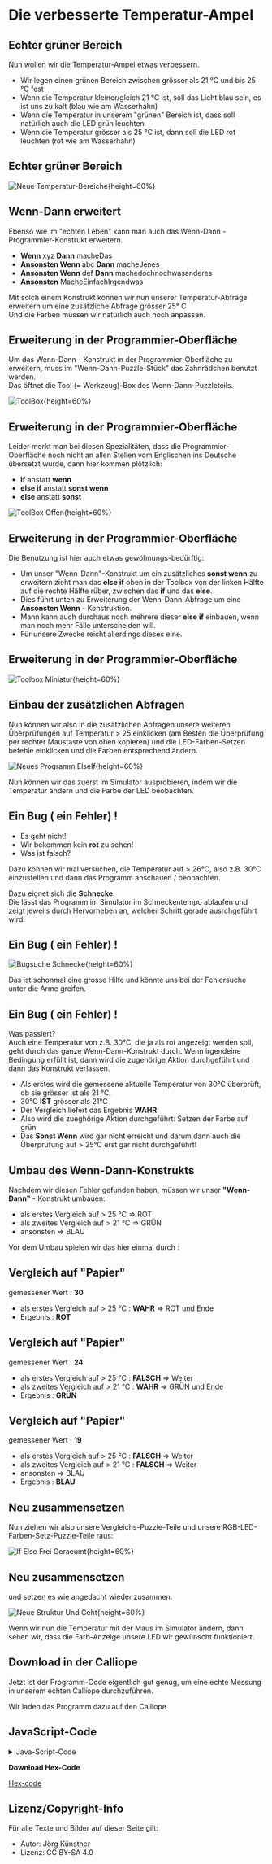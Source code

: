 # Die verbesserte Temperatur-Ampel


## Echter grüner Bereich


Nun wollen wir die Temperatur-Ampel etwas verbessern.

* Wir legen einen grünen Bereich zwischen grösser als 21 °C und bis 25 °C fest
* Wenn die Temperatur kleiner/gleich 21 °C ist, soll das Licht blau sein, es ist uns zu kalt (blau wie am Wasserhahn)
* Wenn die Temperatur in unserem "grünen" Bereich ist, dass soll natürlich auch die LED grün leuchten
* Wenn die Temperatur  grösser als 25 °C ist, dann soll die LED rot leuchten (rot wie am Wasserhahn)


## Echter grüner Bereich

![Neue Temperatur-Bereiche](./pics/thermometer2.png){height=60%}


## Wenn-Dann erweitert

Ebenso wie im "echten Leben" kann man auch das Wenn-Dann - Programmier-Konstrukt erweitern.

* __Wenn__ xyz __Dann__ macheDas 
* __Ansonsten Wenn__ abc __Dann__ macheJenes
* __Ansonsten Wenn__ def __Dann__ machedochnochwasanderes
*  __Ansonsten__ MacheEinfachIrgendwas 

Mit solch einem Konstrukt können wir nun unserer Temperatur-Abfrage erweitern um eine zusätzliche Abfrage grösser 25° C  
Und die Farben müssen wir natürlich auch noch anpassen.


## Erweiterung in der Programmier-Oberfläche

Um das Wenn-Dann - Konstrukt in der Programmier-Oberfläche zu erweitern, muss im "Wenn-Dann-Puzzle-Stück" das Zahnrädchen benutzt werden.  
Das öffnet die Tool (= Werkzeug)-Box des Wenn-Dann-Puzzleteils.


![ToolBox](./pics/01_ToolBox.png){height=60%}

## Erweiterung in der Programmier-Oberfläche

Leider merkt man bei diesen Spezialitäten, dass die Programmier-Oberfläche noch nicht an allen Stellen vom Englischen ins Deutsche übersetzt wurde, dann hier kommen plötzlich:

* __if__ anstatt __wenn__
* __else if__ anstatt __sonst wenn__ 
* __else__ anstatt __sonst__
  

![ToolBox Offen](./pics/02_ToolBoxOffen.png){height=60%}

## Erweiterung in der Programmier-Oberfläche

Die Benutzung ist hier auch etwas gewöhnungs-bedürftig:  

* Um unser "Wenn-Dann"-Konstrukt um ein zusätzliches __sonst wenn__ zu erweitern zieht man das __else if__ oben in der Toolbox von der linken Hälfte auf die rechte Hälfte rüber, zwischen das __if__ und das __else__.  
* Dies führt unten zu Erweiterung der Wenn-Dann-Abfrage um eine __Ansonsten Wenn__ - Konstruktion.
* Mann kann auch durchaus noch mehrere dieser __else if__ einbauen, wenn man noch mehr Fälle unterscheiden will.
* Für unsere Zwecke reicht allerdings dieses eine.

## Erweiterung in der Programmier-Oberfläche

![Toolbox Miniatur](./pics/03_ToolboxMiniatur.png){height=60%}


## Einbau der zusätzlichen Abfragen

Nun können wir also in die zusätzlichen Abfragen unsere weiteren Überprüfungen auf Temperatur > 25 einklicken (am Besten die Überprüfung per rechter Maustaste von oben kopieren) und die LED-Farben-Setzen befehle einklicken und die Farben entsprechend ändern.



![Neues Programm ElseIf](./pics/04_NeuesProgrammElseIf.png){height=60%}

Nun können wir das zuerst im Simulator ausprobieren, indem wir die Temperatur ändern und die Farbe der LED beobachten.


## Ein Bug ( ein Fehler) !

* Es geht nicht!  
* Wir bekommen kein __rot__ zu sehen!  
* Was ist falsch?  

Dazu können wir mal versuchen, die Temperatur auf  > 26°C, also z.B. 30°C  einzustellen und dann das Programm anschauen / beobachten.

Dazu eignet sich die __Schnecke__.   
Die lässt das Programm im Simulator im Schneckentempo ablaufen und zeigt jeweils durch Hervorheben an, welcher Schritt gerade ausrchgeführt wird.

## Ein Bug ( ein Fehler) !

![Bugsuche Schnecke](./pics/05_BugsucheSchnecke.png){height=60%}

Das ist schonmal eine grosse Hilfe und könnte uns bei der Fehlersuche unter die Arme greifen.

## Ein Bug ( ein Fehler) !

Was passiert?  
Auch eine Temperatur von z.B. 30°C, die ja als rot angezeigt werden soll, geht durch das ganze Wenn-Dann-Konstrukt durch.
Wenn irgendeine Bedingung erfüllt ist, dann wird die zugehörige Aktion durchgeführt und dann das Konstrukt verlassen.

* Als erstes wird die gemessene aktuelle Temperatur von 30°C überprüft, ob sie grösser ist als 21 °C.
* 30°C __IST__ grösser als 21°C
* Der Vergleich liefert das Ergebnis __WAHR__
* Also wird die zueghörige Aktion durchgeführt: Setzen der Farbe auf grün 
* Das __Sonst Wenn__ wird gar nicht erreicht und darum dann auch die Überprüfung auf > 25°C erst gar nicht durchgeführt!


## Umbau des Wenn-Dann-Konstrukts

Nachdem wir diesen Fehler gefunden haben, müssen wir unser __"Wenn-Dann"__ - Konstrukt umbauen:

* als erstes Vergleich auf > 25 °C  => ROT
* als zweites Vergleich auf > 21 °C  => GRÜN
* ansonsten => BLAU

Vor dem Umbau spielen wir das hier einmal durch :  

## Vergleich auf "Papier"

gemessener Wert : __30__  

* als erstes Vergleich auf > 25 °C : __WAHR__  => ROT und Ende
* Ergebnis : __ROT__

## Vergleich auf "Papier"

gemessener Wert : __24__  

* als erstes Vergleich auf > 25 °C : __FALSCH__ => Weiter
* als zweites Vergleich auf > 21 °C : __WAHR__ => GRÜN und Ende
* Ergebnis : __GRÜN__

## Vergleich auf "Papier"

gemessener Wert : __19__  

* als erstes Vergleich auf > 25 °C : __FALSCH__ => Weiter
* als zweites Vergleich auf > 21 °C : __FALSCH__ => Weiter
* ansonsten => BLAU
* Ergebnis : __BLAU__


## Neu zusammensetzen

Nun ziehen wir also unsere Vergleichs-Puzzle-Teile und unsere RGB-LED-Farben-Setz-Puzzle-Teile raus:

![If Else Frei Geraeumt](./pics/06_IfElseFreiGeraeumt.png){height=60%}

## Neu zusammensetzen

und setzen es wie angedacht wieder zusammen.

![Neue Struktur Und Geht](./pics/07_NeueStrukturUndGeht.png){height=60%}

 Wenn wir nun die Temperatur mit der Maus im Simulator ändern, dann sehen wir, dass die Farb-Anzeige unsere LED wir gewünscht funktioniert.


## Download in der Calliope

Jetzt ist der Programm-Code eigentlich gut genug, um eine echte Messung in unserem echten Calliope durchzuführen.

Wir laden das Programm dazu auf den Calliope


## JavaScript-Code

<details>
 <summary>Java-Script-Code</summary>

```js
let AktuelleTemperatur = 0
basic.forever(() => {
    AktuelleTemperatur = input.temperature()
    basic.showNumber(AktuelleTemperatur)
    basic.pause(500)
    basic.showLeds(`
        # . . # #
        . . # . .
        . . # . .
        . . # . .
        . . . # #
        `)
    basic.pause(500)
    basic.clearScreen()
    basic.pause(500)
    if (AktuelleTemperatur > 25) {
        basic.setLedColor(Colors.Red)
    } else if (AktuelleTemperatur > 21) {
        basic.setLedColor(Colors.Red)
    } else {
        basic.setLedColor(Colors.Blue)
    }
})

```
</details>

__Download Hex-Code__

[Hex-code](code/mini-TemperaturMesser03.hex)



## Lizenz/Copyright-Info
Für alle Texte und Bilder auf dieser Seite gilt:

* Autor: Jörg Künstner
* Lizenz: CC BY-SA 4.0
